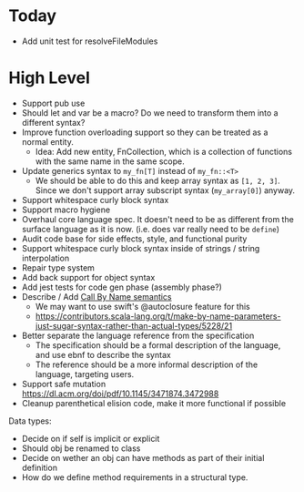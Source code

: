 # Today

- Add unit test for resolveFileModules

# High Level

- Support pub use
- Should let and var be a macro? Do we need to transform them into a different syntax?
- Improve function overloading support so they can be treated as a normal entity.
	- Idea: Add new entity, FnCollection, which is a collection of functions with the same name in the same scope.
- Update generics syntax to `my_fn[T]` instead of `my_fn::<T>`
	- We should be able to do this and keep array syntax as `[1, 2, 3]`. Since we don't support array subscript syntax (`my_array[0]`) anyway.
- Support whitespace curly block syntax
- Support macro hygiene
- Overhaul core language spec. It doesn't need to be as different from the surface language as it is now. (i.e. does var really need to be `define`)
- Audit code base for side effects, style, and functional purity
- Support whitespace curly block syntax inside of strings / string interpolation
- Repair type system
- Add back support for object syntax
- Add jest tests for code gen phase (assembly phase?)
- Describe / Add [Call By Name semantics](https://en.wikipedia.org/wiki/Evaluation_strategy#Call_by_name)
	- We may want to use swift's @autoclosure feature for this
	- https://contributors.scala-lang.org/t/make-by-name-parameters-just-sugar-syntax-rather-than-actual-types/5228/21
- Better separate the language reference from the specification
	- The specification should be a formal description of the language, and use ebnf to describe the syntax
	- The reference should be a more informal description of the language, targeting users.
- Support safe mutation https://dl.acm.org/doi/pdf/10.1145/3471874.3472988
- Cleanup parenthetical elision code, make it more functional if possible

Data types:
- Decide on if self is implicit or explicit
- Should obj be renamed to class
- Decide on wether an obj can have methods as part of their initial definition
- How do we define method requirements in a structural type.
